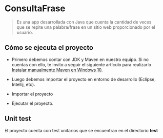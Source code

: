 # ConsultaFrase

> Es una app desarrollada con Java que cuenta la cantidad de veces que se repite una palabra/frase en un sitio web proporcionado por el usuario.

## Cómo se ejecuta el proyecto
- Primero debemos contar con JDK y Maven en nuestro equipo. Si no cuentas con ello, te invito a seguir el siguiente artículo para realizarlo [Instalar manualmente Maven en Windows 10](https://dev.to/vanessa_corredor/instalar-manualmente-maven-en-windows-10-50pb "Instalar manualmente Maven en Windows 10").

- Luego debemos importar el proyecto en entorno de desarrollo (Eclipse, Intellij, etc).

- Importar el proyecto

- Ejecutar el proyecto.

## Unit test
El proyecto cuenta con test unitarios que se encuentran en el directorio **test**
